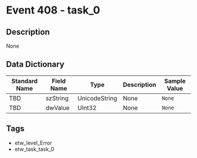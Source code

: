 # Event 408 - task_0

## Description
None

## Data Dictionary
|Standard Name|Field Name|Type|Description|Sample Value|
|---|---|---|---|---|
|TBD|szString|UnicodeString|None|`None`|
|TBD|dwValue|UInt32|None|`None`|

## Tags
* etw_level_Error
* etw_task_task_0